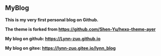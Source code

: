 ## MyBlog

**This is my very first personal blog on Github.**

**The theme is forked from https://github.com/Shen-Yu/hexo-theme-ayer**

**My blog on github: https://Lynn-zuo.github.io**

**My blog on gitee: https://lynn-zuo.gitee.io/lynn_blog**
